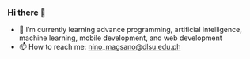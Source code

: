 ### Hi there 👋

<!-- **matthewmagsano/matthewmagsano** is a ✨ _special_ ✨ repository because its `README.md` (this file) appears on your GitHub profile. -->
<!-- 
Here are some ideas to get you started: -->

- 🌱 I’m currently learning advance programming, artificial intelligence, machine learning, mobile development, and web development
- 📫 How to reach me: nino_magsano@dlsu.edu.ph
